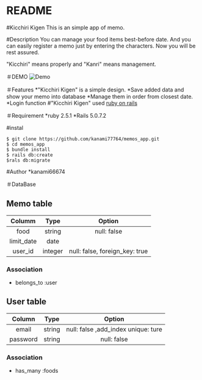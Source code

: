 # README

#Kicchiri Kigen
This is an simple app of memo.

#Description
You can manage your food items best-before date.
And you can easily register a memo just by entering the characters.
Now you will be rest assured.

"Kicchiri" means properly and "Kanri" means management.


＃DEMO
![Demo](https://gyazo.com/0337e3d1a9714194dcf51f21489300d7)

＃Features
*"Kicchiri Kigen" is a simple design.
*Save added data and show your memo into database
*Manage them in order from closest date.
*Login function
#"Kicchiri Kigen" used [ruby on rails](https://rubyonrails.org/)


＃Requirement
*ruby 2.5.1
*Rails 5.0.7.2


#instal
```
$ git clone https://github.com/kanami77764/memos_app.git
$ cd memos_app
$ bundle install
$ rails db:create
$rals db:migrate
```

#Author
*kanami66674

＃DataBase
## Memo table
| Columm | Type | Option |
|:------:|:----:|:------:|
|food|string|null: false|
|limit_date|date||
|user_id|integer|null: false, foreign_key: true|

### Association
- belongs_to :user


## User table
| Column | Type | Option |
|:------:|:----:|:------:|
|email|string|null: false ,add_index  unique: ture|
|password|string|null: false|

### Association
- has_many :foods

